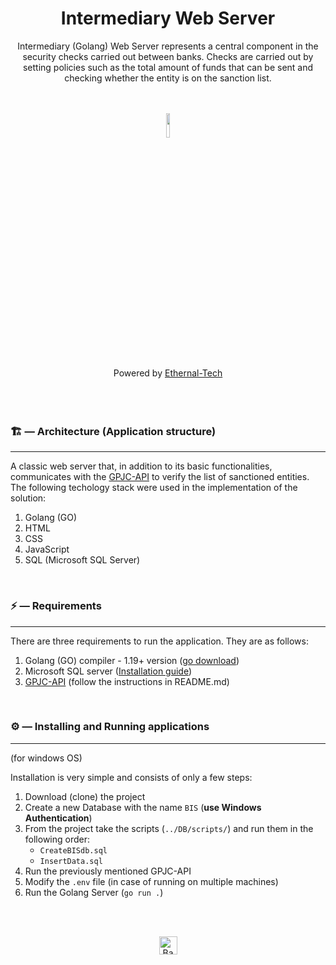 <div align='center'>
  <h1>Intermediary Web Server</h1>
  <p>
    Intermediary (Golang) Web Server represents a central component in the security checks carried out between banks. Checks are carried out by setting policies such as the total amount of funds that can be sent and checking whether the entity is on the sanction list.
  </p>
</div>

</br>
</br>

<div align='center'>
  <img src='https://ethernal.tech/static/media/ethernal.e8296ae3d14edef13517cc8beed9ad35.svg' width='10%' />
</div>

</br>

<div align='center'>
  Powered by <a href='https://ethernal.tech/'>Ethernal-Tech</a>
</div>

</br>
</br>
</br>

### 🏗 — Architecture (Application structure)
___
                                           
A classic web server that, in addition to its basic functionalities, communicates with the [GPJC-API](https://github.com/Ethernal-Tech/gpjc-api) to verify the list of sanctioned entities. The following techology stack were used in the implementation of the solution:
1. Golang (GO)
2. HTML
3. CSS
4. JavaScript
5. SQL (Microsoft SQL Server)

<br/>

### ⚡ — Requirements
___

There are three requirements to run the application. They are as follows:
1. Golang (GO) compiler - 1.19+ version (<a href='https://go.dev/doc/install'>go download</a>)
2. Microsoft SQL server (<a href='https://learn.microsoft.com/en-us/sql/database-engine/install-windows/install-sql-server?view=sql-server-ver16'>Installation guide</a>)
3. <a href='https://github.com/Ethernal-Tech/gpjc-api'>GPJC-API</a> (follow the instructions in README.md)

<br/>

### ⚙ — Installing and Running applications
___

(for windows OS)

Installation is very simple and consists of only a few steps:
1. Download (clone) the project
2. Create a new Database with the name  `BIS` (**use Windows Authentication**)
3. From the project take the scripts (`../DB/scripts/`) and run them in the following order:
   - `CreateBISdb.sql`
   - `InsertData.sql`
4. Run the previously mentioned GPJC-API
5. Modify the `.env` file (in case of running on multiple machines)
6. Run the Golang Server (`go run .`)

<br/>
<br/>

<p align="center"><a href="https://github.com/Ethernal-Tech/bis#"><img src="http://randojs.com/images/backToTopButtonTransparentBackground.png" alt="Back to top" height="29"/></a></p>
